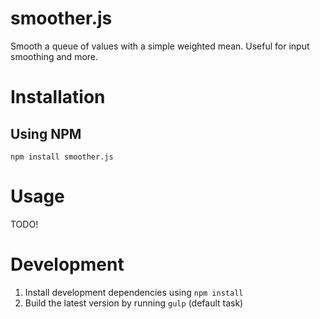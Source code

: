 # smoother.js

Smooth a queue of values with a simple weighted mean. Useful for input smoothing and more.

# Installation

## Using NPM

    npm install smoother.js

# Usage

TODO!

# Development

1. Install development dependencies using `npm install`
2. Build the latest version by running `gulp` (default task)
